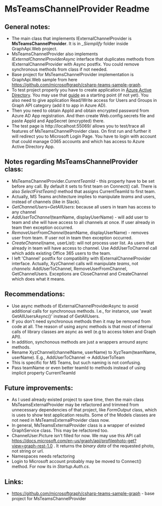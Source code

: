 # MsTeamsChannelProvider Readme

## General notes:
- The main class that implements IExternalChannelProvider is **MsTeamsChannelProvider**. It is in *_Siemplify* folder inside GraphApi.Web project.
- MsTeamsChannelProvider also implements *IExternalChannelProviderAsync* interface that duplicates methods from IExternalChannelProvider with Async postfix. You could remove synchronous methods from class if not needed.
- Base project for MsTeamsChannelProvider implementation is GraphApi.Web sample from here https://github.com/microsoftgraph/csharp-teams-sample-graph.
- To test project properly you have to create application in [Azure Active Directory](https://portal.azure.com). You may use that [guide](https://docs.microsoft.com/en-us/azure/active-directory/develop/howto-create-service-principal-portal) [](https://github.com/microsoftgraph/csharp-teams-sample-graph/blob/master/README.md)as a starting point (if not yet). You also need to give application Read/Write access for Users and Groups in Graph API category (add it to app in Azure AD).
- Then you need to obtain AppId and obtain encrypted password from Azure AD App registration. And then create Web.config.secrets file and paste AppId and 
  AppSecret (encrypted) there.
- The test page is http://localhost:55069/ allows you to test/trace all features of MsTeamsChannelProvider class. On first run and further it will redirect you to Microsoft Login Page. You have to login with account that could manage O365 accounts and which has access to Azure Active Directory App.


## Notes regarding MsTeamsChannelProvider class:
- MsTeamsChannelProvider.*CurrentTeamId* - this property have to be set before any call. By default it sets to first team on Connect() call. There is also *SelectFirstTeam()* method that assigns CurrentTeamId to first team.
- Actually, MS Teams architecture implies to manipulate *teams* and users, instead of channels (like in Slack).
- *GetChannelUsers*=*GetAllUsers*: because all users in team has access to any channel
- *AddUserToChannel*(teamName, displayUserName) - will add user to team and she will have access to all channels at once. If user already in team then exception occurred.
- *RemoveUserFromChannel*(teamName, displayUserName) - removes user from team. If user not in team then exception occurred.
- *CreateChannel*(name, userList): will not process user list. As users that already in team will have access to channel. Use AddUserToChannel call which adds existing Office 365 users to the team.
- I left 'Channel' postfix for compatibility with IExternalChannelProvider interface. Actually, XyzChannel calls will manipulate *teams*, not *channels*: AddUserToChannel, RemoveUserFromChannel, GetChannelUsers. Exceptions are CloseChannel and CreateChannel which does what it means.


## Recommendations:
- Use async methods of IExternalChannelProviderAsync to avoid additional calls for synchronous methods. I.e., for instance, use 'await GetAllUsersAsync()' instead of GetAllUsers.
- If you don't need synchronous methods then it may be removed from code at all. The reason of using async methods is that most of internal calls of library classes are async as well (e.g to access token and Graph API).
- In addition, synchonous methods are just a wrappers arround async methods.
- Rename XyzChannel(channelName, userName) to XyzTeam(teamName, userName). E.g., AddUserToChannel -> AddUserToTeam
- This is specific for MS Teams, but such naming is not confusing.
- Pass teamName or even better teamId to methods instead of using implicit property CurrentTeamId
## Future improvements:
- As I used already existed project to save time, then the main class MsTeamsExternalProvider may be refactored and trimmed from unnecessary dependencies of that project, like *FormOutput* class, which is uses to show test application results. Some of the Models classes are not need in MsTeamsExternalProvider class now.
- In general, MsTeamsExternalProvider class is a wrapper of existed GraphService class. This may be refactored too.
- ChannelUser.Picture isn't filled for now. We may use this API call https://docs.microsoft.com/en-us/graph/api/profilephoto-get?view=graph-rest-1.0 . It returns 
  the *binary data* of the requested photo, not string or url.
- Namespaces needs refactoring
- Login to Microsoft account probably may be moved to Connect() method. For now its in *Startup.Auth.cs*.


## Links:
- https://github.com/microsoftgraph/csharp-teams-sample-graph - base project for MsTeamsChannelProvider


